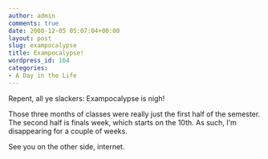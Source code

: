 ```yaml
---
author: admin
comments: true
date: 2008-12-05 05:07:04+00:00
layout: post
slug: exampocalypse
title: Exampocalypse!
wordpress_id: 164
categories:
- A Day in the Life
---
```


Repent, all ye slackers: Exampocalypse is nigh!

Those three months of classes were really just the first half of the semester. The second half is finals week, which starts on the 10th. As such, I'm disappearing for a couple of weeks.

See you on the other side, internet.
